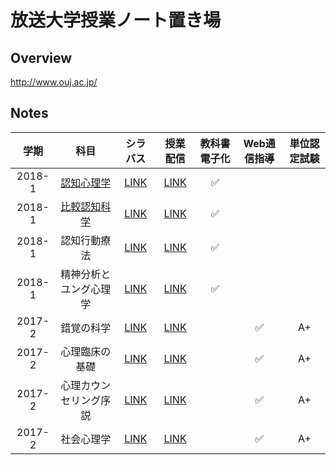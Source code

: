 # 放送大学授業ノート置き場

## Overview
http://www.ouj.ac.jp/

## Notes
| 学期 | 科目 | シラバス | 授業配信 | 教科書電子化 | Web通信指導 | 単位認定試験 |
|:---:|:---:|:---:|:---:|:---:|:---:|:---:|
| 2018-1 | [認知心理学](1528904認知心理学/認知心理学.md) | [LINK](https://www.ouj.ac.jp/hp/kamoku/H30/kyouyou/C/sinri/1528904.html) | [LINK](https://vod.ouj.ac.jp/view/ouj/#/navi/vod?ca=124) | ✅ | | |
| 2018-1 | [比較認知科学](1529188比較認知科学/比較認知科学.md) | [LINK](https://www.ouj.ac.jp/hp/kamoku/H30/kyouyou/C/sinri/1529188.html) | [LINK](https://vod.ouj.ac.jp/view/ouj/#/navi/vod?ca=128) | ✅ | | |
| 2018-1 | 認知行動療法 | [LINK](https://www.ouj.ac.jp/hp/kamoku/H30/kyouyou/C/sinri/1528963.html) | [LINK](https://vod.ouj.ac.jp/view/ouj/#/navi/vod?ca=136) | ✅ | | |
| 2018-1 | 精神分析とユング心理学 | [LINK](https://www.ouj.ac.jp/hp/kamoku/H30/kyouyou/C/sinri/1529226.html) | [LINK](https://vod.ouj.ac.jp/view/ouj/#/navi/vod?ca=135) | ✅ | | |
| 2017-2 | 錯覚の科学 | [LINK](https://www.ouj.ac.jp/hp/kamoku/H30/kyouyou/C/sinri/1528939.html) | [LINK](https://vod.ouj.ac.jp/view/ouj/#/navi/vod?ca=123) | | ✅ | A+ |
| 2017-2 | 心理臨床の基礎 | [LINK](https://www.ouj.ac.jp/hp/kamoku/H30/kyouyou/C/sinri/1528980.html) | [LINK](https://vod.ouj.ac.jp/view/ouj/#/navi/vod?ca=133s) | | ✅ | A+ |
| 2017-2 | 心理カウンセリング序説 | [LINK](https://www.ouj.ac.jp/hp/kamoku/H30/kyouyou/C/sinri/1529056.html) | [LINK](https://vod.ouj.ac.jp/view/ouj/#/navi/vod?ca=134) | | ✅ | A+ |
| 2017-2 | 社会心理学 | [LINK](https://www.ouj.ac.jp/hp/kamoku/H30/kyouyou/C/sinri/1528955.html) | [LINK](https://vod.ouj.ac.jp/view/ouj/#/navi/vod?ca=130) | | ✅ | A+ |
